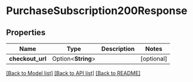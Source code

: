 # PurchaseSubscription200Response

## Properties

Name | Type | Description | Notes
------------ | ------------- | ------------- | -------------
**checkout_url** | Option<**String**> |  | [optional]

[[Back to Model list]](../README.md#documentation-for-models) [[Back to API list]](../README.md#documentation-for-api-endpoints) [[Back to README]](../README.md)


